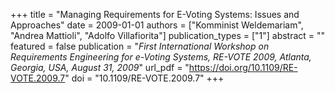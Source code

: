 +++
title = "Managing Requirements for E-Voting Systems: Issues and Approaches"
date = 2009-01-01
authors = ["Komminist Weldemariam", "Andrea Mattioli", "Adolfo Villafiorita"]
publication_types = ["1"]
abstract = ""
featured = false
publication = "*First International Workshop on Requirements Engineering for e-Voting Systems, RE-VOTE 2009, Atlanta, Georgia, USA, August 31, 2009*"
url_pdf = "https://doi.org/10.1109/RE-VOTE.2009.7"
doi = "10.1109/RE-VOTE.2009.7"
+++

